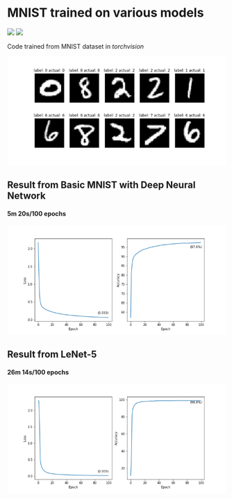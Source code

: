# MNIST trained on various models

<a href="https://pytorch.org/"><img src="https://img.shields.io/badge/PyTorch-EE4C2C?style=for-the-badge&logo=PyTorch&logoColor=white"/></a>
<a href="https://jupyter.org/"><img src="https://img.shields.io/badge/jupyter-%23FA0F00.svg?style=for-the-badge&logo=jupyter&logoColor=white"/></a>

Code trained from MNIST dataset in _torchvision_

![image](MNIST_project/Basic/output.png)

## Result from Basic MNIST with Deep Neural Network

#### 5m 20s/100 epochs
![image](MNIST_project/Basic/graph.png)


## Result from LeNet-5

#### 26m 14s/100 epochs
![image](MNIST_project/LeNet-5/graph.png)
